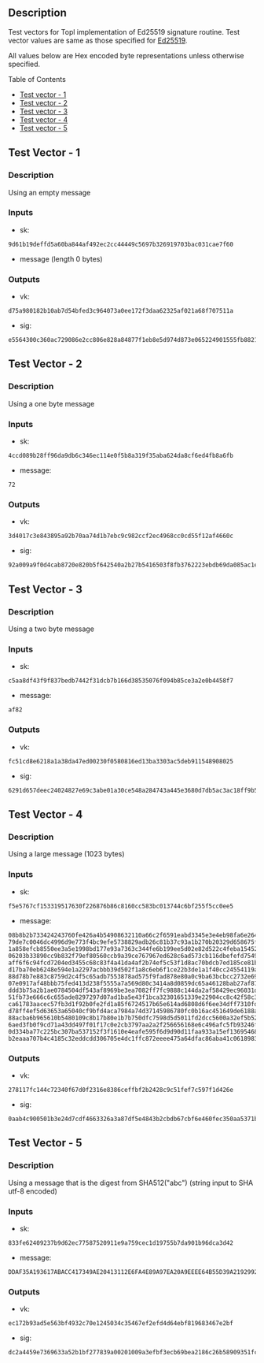 ## Description
Test vectors for Topl implementation of Ed25519 signature routine. Test vector values are same as those specified for [Ed25519](https://datatracker.ietf.org/doc/html/rfc8032#section-7.1).

All values below are Hex encoded byte representations unless otherwise specified.

Table of Contents
- [Test vector - 1](#test-vector---1)
- [Test vector - 2](#test-vector---2)
- [Test vector - 3](#test-vector---3)
- [Test vector - 4](#test-vector---4)
- [Test vector - 5](#test-vector---5)

## Test Vector - 1
### Description
Using an empty message
### Inputs
- sk:
```
9d61b19deffd5a60ba844af492ec2cc44449c5697b326919703bac031cae7f60
```
- message (length 0 bytes)
### Outputs
- vk:
```
d75a980182b10ab7d54bfed3c964073a0ee172f3daa62325af021a68f707511a
```
- sig:
```
e5564300c360ac729086e2cc806e828a84877f1eb8e5d974d873e065224901555fb8821590a33bacc61e39701cf9b46bd25bf5f0595bbe24655141438e7a100b
```
## Test Vector - 2
### Description
Using a one byte message
### Inputs
- sk:
```
4ccd089b28ff96da9db6c346ec114e0f5b8a319f35aba624da8cf6ed4fb8a6fb
```
- message:
```
72
```
### Outputs
- vk:
```
3d4017c3e843895a92b70aa74d1b7ebc9c982ccf2ec4968cc0cd55f12af4660c
```
- sig:
```
92a009a9f0d4cab8720e820b5f642540a2b27b5416503f8fb3762223ebdb69da085ac1e43e15996e458f3613d0f11d8c387b2eaeb4302aeeb00d291612bb0c00
```
## Test Vector - 3
### Description
Using a two byte message
### Inputs
- sk:
```
c5aa8df43f9f837bedb7442f31dcb7b166d38535076f094b85ce3a2e0b4458f7
```
- message:
```
af82
```
### Outputs
- vk:
```
fc51cd8e6218a1a38da47ed00230f0580816ed13ba3303ac5deb911548908025
```
- sig:
```
6291d657deec24024827e69c3abe01a30ce548a284743a445e3680d7db5ac3ac18ff9b538d16f290ae67f760984dc6594a7c15e9716ed28dc027beceea1ec40a
```
## Test Vector - 4
### Description
Using a large message (1023 bytes)
### Inputs
- sk:
```
f5e5767cf153319517630f226876b86c8160cc583bc013744c6bf255f5cc0ee5
```
- message:
```
08b8b2b733424243760fe426a4b54908632110a66c2f6591eabd3345e3e4eb98fa6e264bf09efe12ee50f8f54e9f77b1e355f6c50544e23fb1433ddf73be84d8
79de7c0046dc4996d9e773f4bc9efe5738829adb26c81b37c93a1b270b20329d658675fc6ea534e0810a4432826bf58c941efb65d57a338bbd2e26640f89ffbc
1a858efcb8550ee3a5e1998bd177e93a7363c344fe6b199ee5d02e82d522c4feba15452f80288a821a579116ec6dad2b3b310da903401aa62100ab5d1a36553e
06203b33890cc9b832f79ef80560ccb9a39ce767967ed628c6ad573cb116dbefefd75499da96bd68a8a97b928a8bbc103b6621fcde2beca1231d206be6cd9ec7
aff6f6c94fcd7204ed3455c68c83f4a41da4af2b74ef5c53f1d8ac70bdcb7ed185ce81bd84359d44254d95629e9855a94a7c1958d1f8ada5d0532ed8a5aa3fb2
d17ba70eb6248e594e1a2297acbbb39d502f1a8c6eb6f1ce22b3de1a1f40cc24554119a831a9aad6079cad88425de6bde1a9187ebb6092cf67bf2b13fd65f270
88d78b7e883c8759d2c4f5c65adb7553878ad575f9fad878e80a0c9ba63bcbcc2732e69485bbc9c90bfbd62481d9089beccf80cfe2df16a2cf65bd92dd597b07
07e0917af48bbb75fed413d238f5555a7a569d80c3414a8d0859dc65a46128bab27af87a71314f318c782b23ebfe808b82b0ce26401d2e22f04d83d1255dc51a
ddd3b75a2b1ae0784504df543af8969be3ea7082ff7fc9888c144da2af58429ec96031dbcad3dad9af0dcbaaaf268cb8fcffead94f3c7ca495e056a9b47acdb7
51fb73e666c6c655ade8297297d07ad1ba5e43f1bca32301651339e22904cc8c42f58c30c04aafdb038dda0847dd988dcda6f3bfd15c4b4c4525004aa06eeff8
ca61783aacec57fb3d1f92b0fe2fd1a85f6724517b65e614ad6808d6f6ee34dff7310fdc82aebfd904b01e1dc54b2927094b2db68d6f903b68401adebf5a7e08
d78ff4ef5d63653a65040cf9bfd4aca7984a74d37145986780fc0b16ac451649de6188a7dbdf191f64b5fc5e2ab47b57f7f7276cd419c17a3ca8e1b939ae49e4
88acba6b965610b5480109c8b17b80e1b7b750dfc7598d5d5011fd2dcc5600a32ef5b52a1ecc820e308aa342721aac0943bf6686b64b2579376504ccc493d97e
6aed3fb0f9cd71a43dd497f01f17c0e2cb3797aa2a2f256656168e6c496afc5fb93246f6b1116398a346f1a641f3b041e989f7914f90cc2c7fff357876e506b5
0d334ba77c225bc307ba537152f3f1610e4eafe595f6d9d90d11faa933a15ef1369546868a7f3a45a96768d40fd9d03412c091c6315cf4fde7cb68606937380d
b2eaaa707b4c4185c32eddcdd306705e4dc1ffc872eeee475a64dfac86aba41c0618983f8741c5ef68d3a101e8a3b8cac60c905c15fc910840b94c00a0b9d0
```
### Outputs
- vk:
```
278117fc144c72340f67d0f2316e8386ceffbf2b2428c9c51fef7c597f1d426e
```
- sig:
```
0aab4c900501b3e24d7cdf4663326a3a87df5e4843b2cbdb67cbf6e460fec350aa5371b1508f9f4528ecea23c436d94b5e8fcd4f681e30a6ac00a9704a188a03
```
## Test Vector - 5
### Description
Using a message that is the digest from SHA512("abc") (string input to SHA utf-8 encoded)
### Inputs
- sk:
```
833fe62409237b9d62ec77587520911e9a759cec1d19755b7da901b96dca3d42
```
- message:
``` 
DDAF35A193617ABACC417349AE20413112E6FA4E89A97EA20A9EEEE64B55D39A2192992A274FC1A836BA3C23A3FEEBBD454D4423643CE80E2A9AC94FA54CA49F
```
### Outputs
- vk:
```
ec172b93ad5e563bf4932c70e1245034c35467ef2efd4d64ebf819683467e2bf
```
- sig:
```
dc2a4459e7369633a52b1bf277839a00201009a3efbf3ecb69bea2186c26b58909351fc9ac90b3ecfdfbc7c66431e0303dca179c138ac17ad9bef1177331a704
```